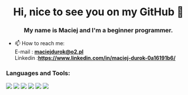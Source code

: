 <h1 align="center" >Hi, nice to see you on my GitHub 👋</h1>
<h3 align="center">My name is Maciej and I'm a beginner programmer.</h3>


- 📫 How to reach me: <br>
E-mail : **maciejdurok@o2.pl**  <br>
Linkedin :**https://www.linkedin.com/in/maciej-durok-0a16191b6/**


<h3 align="left">Languages and Tools:</h3>
<p align="left"> 

<img src="https://img.icons8.com/color/48/000000/html-5--v1.png">
<img src="https://img.icons8.com/color/48/000000/css3.png"/>
<img src="https://img.icons8.com/color/48/000000/javascript--v1.png"/>
<img src="https://img.icons8.com/color/48/000000/react-native.png"/>
<img src="https://img.icons8.com/color/48/000000/python--v1.png"/>
<img src="https://img.icons8.com/color/48/000000/mysql-logo.png"/>
